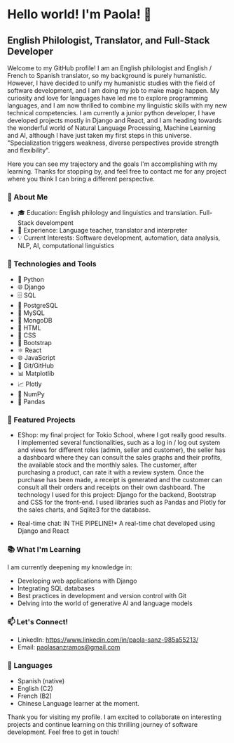 # Hello world! I'm Paola! 👋
## English Philologist, Translator, and Full-Stack Developer
Welcome to my GitHub profile! I am an English philologist and  English / French to Spanish translator, so my background is purely humanistic. However, I have decided to unify my humanistic studies with the field of software development, and I am doing my job to make magic happen. My curiosity and love for languages have led me to explore programming languages, and I am now thrilled to combine my linguistic skills with my new technical competencies. I am currently a junior python developer, I have developed projects mostly in Django and React, and I am heading towards the wonderful world of Natural Language Processing, Machine Learning and AI, although I have just taken my first steps in this universe.
"Specialization triggers weakness, diverse perspectives provide strength and flexibility".

Here you can see my trajectory and the goals I'm accomplishing with my learning. Thanks for stopping by, and feel free to contact me for any project where you think I can bring a different perspective. 




### 🚀 About Me
- 🎓 Education: English philology and linguistics and translation. Full-Stack develompent
- 💼 Experience: Language teacher, translator and interpreter
- 💡 Current Interests: Software development, automation, data analysis, NLP, AI, computational linguistics
### 🔧 Technologies and Tools
- 🐍 Python
- 🌐 Django
- 🗄️ SQL
- 🐘 PostgreSQL
- 💾 MySQL
- 🌿 MongoDB
- 📜 HTML
- 🎨 CSS
- 🎨 Bootstrap
- ⚛️ React
- 🌐 JavaScript
- 🌳 Git/GitHub
- 📊 Matplotlib
- 📈 Plotly
- 🔢 NumPy
- 🐼 Pandas

### 🌟 Featured Projects

- EShop: my final project for Tokio School, where I got really good results. I implemented several functionalities, such as a log in / log out system and views for different roles (admin, seller and customer), the seller has a dashboard where they can consult the sales graphs and their profits, the available stock and the monthly sales. The customer, after purchasing a product, can rate it with a review system. Once the purchase has been made, a receipt is generated and the customer can consult all their orders and receipts on their own dashboard. 
The technology I used for this project: Django for the backend, Bootstrap and CSS for the front-end. I used libraries such as Pandas and Plotly for the sales charts, and Sqlite3 for the database.

- Real-time chat: IN THE PIPELINE!*  A real-time chat developed using Django and React

### 📚 What I'm Learning
I am currently deepening my knowledge in:

- Developing web applications with Django
- Integrating SQL databases
- Best practices in development and version control with Git
- Delving into the world of generative AI and language models

### 📫 Let's Connect!
- LinkedIn: https://www.linkedin.com/in/paola-sanz-985a55213/
- Email: paolasanzramos@gmail.com

### 💬 Languages
- Spanish (native)
- English (C2)
- French (B2)
- Chinese Language learner at the moment. 

Thank you for visiting my profile. I am excited to collaborate on interesting projects and continue learning on this thrilling journey of software development. Feel free to get in touch!
